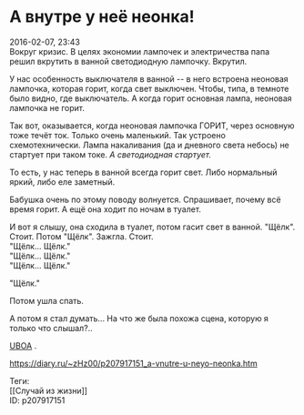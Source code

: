 А внутре у неё неонка!
=======================

   
 2016-02-07, 23:43   
  Вокруг кризис. В целях экономии лампочек и электричества папа решил вкрутить в ванной светодиодную лампочку. Вкрутил.   
   
 У нас особенность выключателя в ванной -- в него встроена неоновая лампочка, которая горит, когда свет выключен. Чтобы, типа, в темноте было видно, где выключатель. А когда горит основная лампа, неоновая лампочка не горит.   
   
 Так вот, оказывается, когда неоновая лампочка ГОРИТ, через основную тоже течёт ток. Только очень маленький. Так устроено схемотехнически. Лампа накаливания (да и дневного света небось) не стартует при таком токе.  *А светодиодная стартует.*    
   
 То есть, у нас теперь в ванной всегда горит свет. Либо нормальный яркий, либо еле заметный.   
   
 Бабушка очень по этому поводу волнуется. Спрашивает, почему всё время горит. А ещё она ходит по ночам в туалет.   
   
 И вот я слышу, она сходила в туалет, потом гасит свет в ванной. "Щёлк". Стоит. Потом "Щёлк". Зажгла. Стоит.   
 "Щёлк... Щёлк."   
 "Щёлк... Щёлк."   
 "Щёлк... Щёлк."   
   
 "Щёлк."   
   
 Потом ушла спать.   
   
 А потом я стал думать... На что же была похожа сцена, которую я только что слышал?..   
   
  [UBOA](https://www.youtube.com/watch?v=_MNFbZ0132M)  .   
    
 <https://diary.ru/~zHz00/p207917151_a-vnutre-u-neyo-neonka.htm>   
   
 Теги:   
 [[Случай из жизни]]   
 ID: p207917151